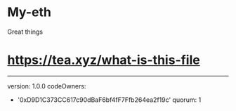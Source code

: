 # My-eth
Great things
# https://tea.xyz/what-is-this-file
---
version: 1.0.0
codeOwners:
  - '0xD9D1C373CC617c90dBaF6bf4fF7Ffb264ea2f19c'
quorum: 1
